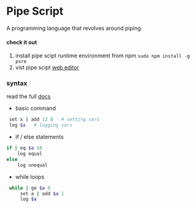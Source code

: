 # Pipe Script

A programming language that revolves around piping.

#### check it out

1. install pipe scipt runtime environment from npm `sudo npm install -g psre`
2. vist pipe scipt [web editor](https://pipescript.netlify.app/)

### syntax

read the full [docs]()

- basic command

```ruby
 set x | add 12 8   # setting vars
 log $x   # logging vars
```

- if / else statements

```ruby
if | eq $a 10
    log equal
else
    log unequal
```

- while loops

```ruby
 while | ge $a 0
     set a | add $a 1
     log $a
```
